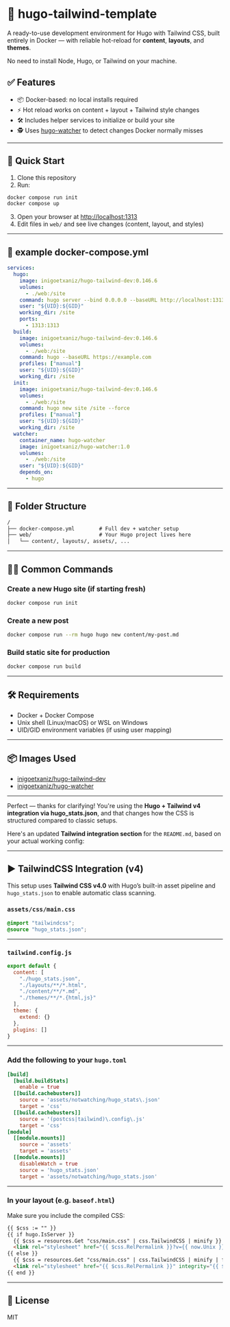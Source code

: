 # 🧪 hugo-tailwind-template

A ready-to-use development environment for Hugo with Tailwind CSS, built entirely in Docker — with reliable hot-reload for **content**, **layouts**, and **themes**.

No need to install Node, Hugo, or Tailwind on your machine.

## ✅ Features

- 📦 Docker-based: no local installs required
- ⚡ Hot reload works on content + layout + Tailwind style changes
- 🛠 Includes helper services to initialize or build your site
- 🕵️ Uses [hugo-watcher](https://github.com/ietxaniz/hugo-watcher) to detect changes Docker normally misses

---

## 🚀 Quick Start

1. Clone this repository
2. Run:

```sh
docker compose run init
docker compose up
```

3. Open your browser at [http://localhost:1313](http://localhost:1313)
4. Edit files in `web/` and see live changes (content, layout, and styles)

---

## 📝 example docker-compose.yml

```yaml
services:
  hugo:
    image: inigoetxaniz/hugo-tailwind-dev:0.146.6
    volumes:
      - ./web:/site
    command: hugo server --bind 0.0.0.0 --baseURL http://localhost:1313/ --noHTTPCache --appendPort=false --disableFastRender
    user: "${UID}:${GID}"
    working_dir: /site
    ports:
      - 1313:1313
  build:
    image: inigoetxaniz/hugo-tailwind-dev:0.146.6
    volumes:
      - ./web:/site
    command: hugo --baseURL https://example.com
    profiles: ["manual"]
    user: "${UID}:${GID}"
    working_dir: /site
  init:
    image: inigoetxaniz/hugo-tailwind-dev:0.146.6
    volumes:
      - ./web:/site
    command: hugo new site /site --force
    profiles: ["manual"]
    user: "${UID}:${GID}"
    working_dir: /site
  watcher:
    container_name: hugo-watcher
    image: inigoetxaniz/hugo-watcher:1.0
    volumes:
      - ./web:/site
    user: "${UID}:${GID}"
    depends_on:
      - hugo
```

---

## 📂 Folder Structure

```txt
/
├── docker-compose.yml        # Full dev + watcher setup
├── web/                      # Your Hugo project lives here
│   └── content/, layouts/, assets/, ...
```

---

## 🧑‍💻 Common Commands

### Create a new Hugo site (if starting fresh)

```sh
docker compose run init
```

### Create a new post

```sh
docker compose run --rm hugo hugo new content/my-post.md
```

### Build static site for production

```sh
docker compose run build
```

---

## 🛠 Requirements

- Docker + Docker Compose
- Unix shell (Linux/macOS) or WSL on Windows
- UID/GID environment variables (if using user mapping)

---

## 📦 Images Used

- [inigoetxaniz/hugo-tailwind-dev](https://hub.docker.com/r/inigoetxaniz/hugo-tailwind-dev)
- [inigoetxaniz/hugo-watcher](https://hub.docker.com/r/inigoetxaniz/hugo-watcher)

---

Perfect — thanks for clarifying! You're using the **Hugo + Tailwind v4 integration via hugo_stats.json**, and that changes how the CSS is structured compared to classic setups.

Here's an updated **Tailwind integration section** for the `README.md`, based on your actual working config:

---

## ▶️ TailwindCSS Integration (v4)

This setup uses **Tailwind CSS v4.0** with Hugo’s built-in asset pipeline and `hugo_stats.json` to enable automatic class scanning.

### `assets/css/main.css`

```css
@import "tailwindcss";
@source "hugo_stats.json";
```

---

### `tailwind.config.js`

```js
export default {
  content: [
    "./hugo_stats.json",
    "./layouts/**/*.html",
    "./content/**/*.md",
    "./themes/**/*.{html,js}"
  ],
  theme: {
    extend: {}
  },
  plugins: []
}
```

---

### Add the following to your `hugo.toml`

```toml
[build]
  [build.buildStats]
    enable = true
  [[build.cachebusters]]
    source = 'assets/notwatching/hugo_stats\.json'
    target = 'css'
  [[build.cachebusters]]
    source = '(postcss|tailwind)\.config\.js'
    target = 'css'
[module]
  [[module.mounts]]
    source = 'assets'
    target = 'assets'
  [[module.mounts]]
    disableWatch = true
    source = 'hugo_stats.json'
    target = 'assets/notwatching/hugo_stats.json'
```

---

### In your layout (e.g. `baseof.html`)

Make sure you include the compiled CSS:

```html
{{ $css := "" }}
{{ if hugo.IsServer }}
  {{ $css = resources.Get "css/main.css" | css.TailwindCSS | minify }}
  <link rel="stylesheet" href="{{ $css.RelPermalink }}?v={{ now.Unix }}">
{{ else }}
  {{ $css = resources.Get "css/main.css" | css.TailwindCSS | minify | fingerprint }}
  <link rel="stylesheet" href="{{ $css.RelPermalink }}" integrity="{{ $css.Data.Integrity }}">
{{ end }}
```

---

## 📃 License

MIT
